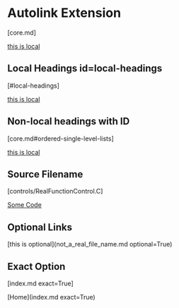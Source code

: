 # Autolink Extension

[core.md]

[this is local](core.md)

## Local Headings id=local-headings

[#local-headings]

[this is local](#local-headings)

## Non-local headings with ID

[core.md#ordered-single-level-lists]

[this is local](core.md#unordered-single-level-lists)

## Source Filename

[controls/RealFunctionControl.C]

[Some Code](controls/RealFunctionControl.C)

## Optional Links

[this is optional](not_a_real_file_name.md optional=True)

## Exact Option

[index.md exact=True]

[Home](index.md exact=True)
